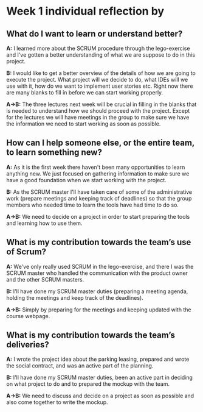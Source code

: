 # Week 1 individual reflection by <NAMN>

## What do I want to learn or understand better?
**A:** I learned more about the SCRUM procedure through the lego-exercise and I've gotten a better understanding of what we are suppose to do in this project.

**B:** I would like to get a better overview of the details of how we are going to execute the project. What project will we decide to do, what IDEs will we use with it, how do we want to implement user stories etc. Right now there are many blanks to fill in before we can start working properly.

**A->B:** The three lectures next week will be crucial in filling in the blanks that is needed to understand how we should proceed with the project. Except for the lectures we will have meetings in the group to make sure we have the information we need to start working as soon as possible.

## How can I help someone else, or the entire team, to learn something new?
**A:** As it is the first week there haven't been many opportunities to learn anything new. We just focused on gathering information to make sure we have a good foundation when we start working with the project.

**B:** As the SCRUM master I'll have taken care of some of the administrative work (prepare meetings and keeping track of deadlines) so that the group members who needed time to learn the tools have had time to do so.

**A->B:** We need to decide on a project in order to start preparing the tools and learning how to use them.

## What is my contribution towards the team’s use of Scrum?
**A:** We've only really used SCRUM in the lego-exercise, and there I was the SCRUM master who handled the communication with the product owner and the other SCRUM masters.

**B:** I'll have done my SCRUM master duties (preparing a meeting agenda, holding the meetings and keep track of the deadlines).

**A->B:** Simply by preparing for the meetings and keeping updated with the course webpage.

## What is my contribution towards the team’s deliveries?
**A:** I wrote the project idea about the parking leasing, prepared and wrote the social contract, and was an active part of the planning.

**B:** I'll have done my SCRUM master duties, been an active part in deciding on what project to do and to prepared the mockup with the team. 

**A->B:** We need to discuss and decide on a project as soon as possible and also come together to write the mockup.
